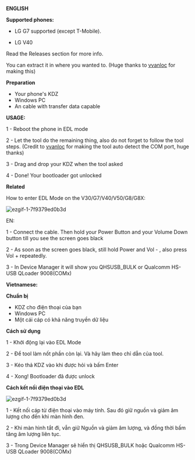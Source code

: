 **ENGLISH**

**Supported phones:** 

* LG G7 supported (except T-Mobile).


* LG V40 


Read the Releases section for more info.

You can extract it in where you wanted to. (Huge thanks to [vvanloc](https://github.com/vvanloc) for making this) 

**Preparation**

- Your phone's KDZ
- Windows PC
- An cable with transfer data capable

**USAGE:**

1 - Reboot the phone in EDL mode

2 - Let the tool do the remaining thing, also do not forget to follow the tool steps. (Credit to [vvanloc](https://github.com/vvanloc) for making the tool auto detect the COM port, huge thanks)

3 - Drag and drop your KDZ when the tool asked

4 - Done! Your bootloader got unlocked

**Related**

How to enter EDL Mode on the V30/G7/V40/V50/G8/G8X:

![ezgif-1-7f9379ed0b3d](https://user-images.githubusercontent.com/60842977/132087777-a1b574f9-399b-485f-874b-0c536166055b.gif)

EN:

1 - Connect the cable. Then hold your Power Button and your Volume Down button till you see the screen goes black

2 - As soon as the screen goes black, still hold Power and Vol - , also press Vol + repeatedly.

3 - In Device Manager it will show you QHSUSB_BULK or Qualcomm HS-USB QLoader 9008(COMx)



**Vietnamese:**

 **Chuẩn bị**

- KDZ cho điện thoại của bạn
- Windows PC
- Một cái cáp có khả năng truyền dữ liệu
  
**Cách sử dụng**

1 - Khởi động lại vào EDL Mode

2 - Để tool làm nốt phần còn lại. Và hãy làm theo chỉ dẫn của tool.

3 - Kéo thả KDZ vào khi được hỏi và bấm Enter

4 - Xong! Bootloader đã được unlock

**Cách kết nối điện thoại vào EDL**

![ezgif-1-7f9379ed0b3d](https://user-images.githubusercontent.com/60842977/132087777-a1b574f9-399b-485f-874b-0c536166055b.gif)

1 - Kết nối cáp từ điện thoại vào máy tính. Sau đó giữ nguồn và giảm âm lượng cho đến khi màn hình đen.

2 - Khi màn hình tắt đi, vẫn giữ Nguồn và giảm âm lượng, và đồng thời bấm tăng âm lượng liên tục.

3 - Trong Device Manager sẽ hiển thị QHSUSB_BULK hoặc Qualcomm HS-USB QLoader 9008(COMx)

